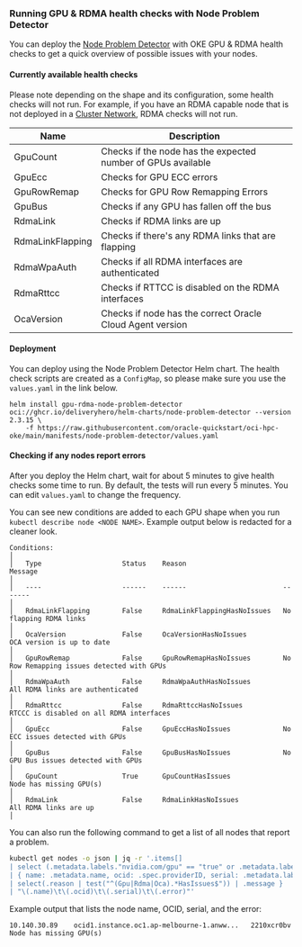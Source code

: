 ### Running GPU & RDMA health checks with Node Problem Detector
You can deploy the [Node Problem Detector](https://github.com/kubernetes/node-problem-detector) with OKE GPU & RDMA health checks to get a quick overview of possible issues with your nodes.

#### Currently available health checks
Please note depending on the shape and its configuration, some health checks will not run. For example, if you have an RDMA capable node that is not deployed in a [Cluster Network](https://docs.oracle.com/en-us/iaas/Content/Compute/Tasks/managingclusternetworks.htm#top), RDMA checks will not run.

| Name             	| Description                                                  	|
|------------------	|--------------------------------------------------------------	|
| GpuCount         	| Checks if the node has the expected number of GPUs available 	|
| GpuEcc           	| Checks for GPU ECC errors                                    	|
| GpuRowRemap      	| Checks for GPU Row Remapping Errors                          	|
| GpuBus           	| Checks if any GPU has fallen off the bus                     	|
| RdmaLink         	| Checks if RDMA links are up                                  	|
| RdmaLinkFlapping 	| Checks if there's any RDMA links that are flapping           	|
| RdmaWpaAuth      	| Checks if all RDMA interfaces are authenticated              	|
| RdmaRttcc        	| Checks if RTTCC is disabled on the RDMA interfaces           	|
| OcaVersion       	| Checks if node has the correct Oracle Cloud Agent version    	|

#### Deployment
You can deploy using the Node Problem Detector Helm chart. The health check scripts are created as a `ConfigMap`, so please make sure you use the `values.yaml` in the link below.

```
helm install gpu-rdma-node-problem-detector oci://ghcr.io/deliveryhero/helm-charts/node-problem-detector --version 2.3.15 \
    -f https://raw.githubusercontent.com/oracle-quickstart/oci-hpc-oke/main/manifests/node-problem-detector/values.yaml
```

#### Checking if any nodes report errors
After you deploy the Helm chart, wait for about 5 minutes to give health checks some time to run. By default, the tests will run every 5 minutes. You can edit `values.yaml` to change the frequency.

You can see new conditions are added to each GPU shape when you run `kubectl describe node <NODE NAME>`. Example output below is redacted for a cleaner look.

```
Conditions:                                                                                                                                                                                                                                                        │
│   Type                    Status    Reason                        Message                                                                                                                        │
│   ----                    ------    ------                        -------                                                                                                                        │
│   RdmaLinkFlapping        False     RdmaLinkFlappingHasNoIssues   No flapping RDMA links                                                                                                         │
│   OcaVersion              False     OcaVersionHasNoIssues         OCA version is up to date                                                                                                      │
│   GpuRowRemap             False     GpuRowRemapHasNoIssues        No Row Remapping issues detected with GPUs                                                                                     │
│   RdmaWpaAuth             False     RdmaWpaAuthHasNoIssues        All RDMA links are authenticated                                                                                               │
│   RdmaRttcc               False     RdmaRttccHasNoIssues          RTCCC is disabled on all RDMA interfaces                                                                                       │
│   GpuEcc                  False     GpuEccHasNoIssues             No ECC issues detected with GPUs                                                                                               │
│   GpuBus                  False     GpuBusHasNoIssues             No GPU Bus issues detected with GPUs                                                                                           │
│   GpuCount                True      GpuCountHasIssues             Node has missing GPU(s)                                                                                                        │
│   RdmaLink                False     RdmaLinkHasNoIssues           All RDMA links are up                                                                                                          │
```

You can also run the following command to get a list of all nodes that report a problem.

```sh
kubectl get nodes -o json | jq -r '.items[]
| select (.metadata.labels."nvidia.com/gpu" == "true" or .metadata.labels."amd.com/gpu" == "true")
| { name: .metadata.name, ocid: .spec.providerID, serial: .metadata.labels["oci.oraclecloud.com/host.serial_number"], error: .status.conditions[]
| select(.reason | test("^(Gpu|Rdma|Oca).*HasIssues$")) | .message }
| "\(.name)\t\(.ocid)\t\(.serial)\t\(.error)"'
```

Example output that lists the node name, OCID, serial, and the error:
```
10.140.30.89    ocid1.instance.oc1.ap-melbourne-1.anww...   2210xcr0bv  Node has missing GPU(s)
```
